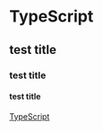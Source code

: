 # TypeScript

## test title

### test title

#### test title

[TypeScript](https://www.typescriptlang.org/)
